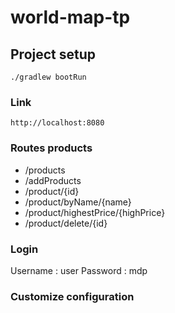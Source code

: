# world-map-tp

## Project setup
```
./gradlew bootRun
```

### Link
```
http://localhost:8080
```

### Routes products
- /products
- /addProducts
- /product/{id}
- /product/byName/{name}
- /product/highestPrice/{highPrice}
- /product/delete/{id}

### Login
Username : user
Password : mdp

### Customize configuration

